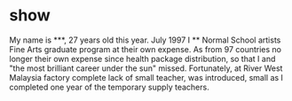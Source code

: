 # show
My name is ***, 27 years old this year. July 1997 I ** Normal School artists Fine Arts graduate program at their own expense. As from 97 countries no longer their own expense since health package distribution, so that I and "the most brilliant career under the sun" missed. Fortunately, at River West Malaysia factory complete lack of small teacher, was introduced, small as I completed one year of the temporary supply teachers.
